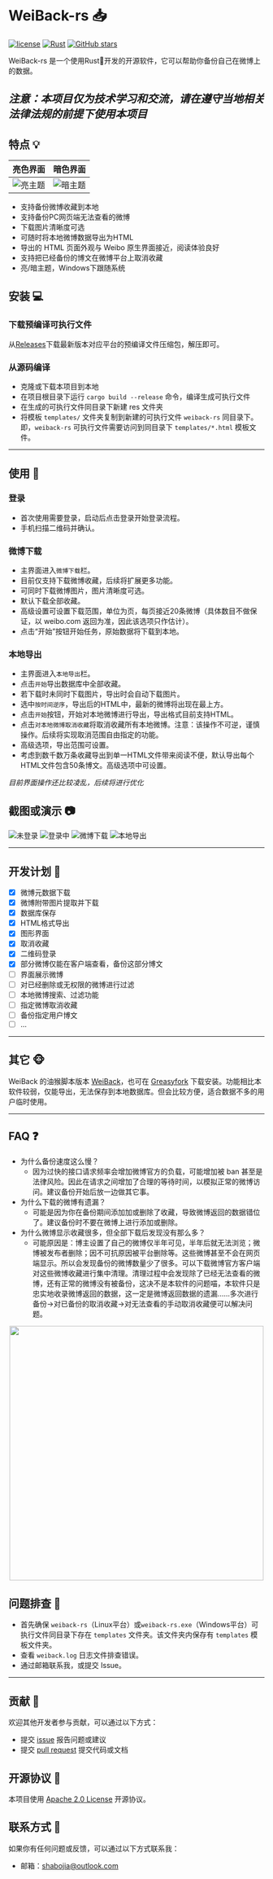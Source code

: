 # WeiBack-rs 📥

[![license](https://img.shields.io/github/license/Shapooo/weiback-rs)](https://github.com/Shapooo/weiback-rs/blob/master/LICENSE)
[![Rust](https://img.shields.io/badge/Made%20with-Rust-1f425f.svg)](https://www.rust-lang.org/)
[![GitHub stars](https://img.shields.io/github/stars/Shapooo/weiback-rs.svg?style=social&label=Star&maxAge=2592000)](https://github.com/Shapooo/weiback-rs)

WeiBack-rs 是一个使用Rust🦀开发的开源软件，它可以帮助你备份自己在微博上的数据。

*注意：本项目仅为技术学习和交流，请在遵守当地相关法律法规的前提下使用本项目*
------

## 特点 💡

|       亮色界面             |         暗色界面         |
:-------------------------:|:-------------------------:
|![亮主题](img/light_theme.png)|![暗主题](img/dark_theme.png)|

- 支持备份微博收藏到本地
- 支持备份PC网页端无法查看的微博
- 下载图片清晰度可选
- 可随时将本地微博数据导出为HTML
- 导出的 HTML 页面外观与 Weibo 原生界面接近，阅读体验良好
- 支持把已经备份的博文在微博平台上取消收藏
- 亮/暗主题，Windows下跟随系统

## 安装 💻
### 下载预编译可执行文件

从[Releases](https://github.com/Shapooo/WeiBack/releases)下载最新版本对应平台的预编译文件压缩包，解压即可。

### 从源码编译

- 克隆或下载本项目到本地
- 在项目根目录下运行 `cargo build --release` 命令，编译生成可执行文件
- 在生成的可执行文件同目录下新建 res 文件夹
- 将模板 `templates/` 文件夹复制到新建的可执行文件 `weiback-rs` 同目录下。即，`weiback-rs` 可执行文件需要访问到同目录下 `templates/*.html` 模板文件。

------

## 使用 📜
### 登录

- 首次使用需要登录，启动后点击登录开始登录流程。
- 手机扫描二维码并确认。

### 微博下载

- 主界面进入`微博下载`栏。
- 目前仅支持下载微博收藏，后续将扩展更多功能。
- 可同时下载微博图片，图片清晰度可选。
- 默认下载全部收藏。
- 高级设置可设置下载范围，单位为页，每页接近20条微博（具体数目不做保证，以 weibo.com 返回为准，因此该选项只作估计）。
- 点击“开始”按钮开始任务，原始数据将下载到本地。

### 本地导出

- 主界面进入`本地导出`栏。
- 点击`开始`导出数据库中全部收藏。
- 若下载时未同时下载图片，导出时会自动下载图片。
- 选中`按时间逆序`，导出后的HTML中，最新的微博将出现在最上方。
- 点击`开始`按钮，开始对本地微博进行导出，导出格式目前支持HTML。
- 点击`对本地微博取消收藏`将取消收藏所有本地微博。注意：该操作不可逆，谨慎操作。后续将实现取消范围自由指定的功能。
- 高级选项，导出范围可设置。
- 考虑到数千数万条收藏导出到单一HTML文件带来阅读不便，默认导出每个HTML文件包含50条博文。高级选项中可设置。

*目前界面操作还比较凌乱，后续将进行优化*

## 截图或演示 📷

![未登录](img/unlogged.png)
![登录中](img/logging.png)
![微博下载](img/download.png)
![本地导出](img/export.png)

------

## 开发计划 📅

- [x] 微博元数据下载
- [x] 微博附带图片提取并下载
- [x] 数据库保存
- [x] HTML格式导出
- [x] 图形界面
- [x] 取消收藏
- [x] 二维码登录
- [x] 部分微博仅能在客户端查看，备份这部分博文
- [ ] 界面展示微博
- [ ] 对已经删除或无权限的微博进行过滤
- [ ] 本地微博搜索、过滤功能
- [ ] 指定微博取消收藏
- [ ] 备份指定用户博文
- [ ] ...

------

## 其它 🐵

WeiBack 的油猴脚本版本 [WeiBack](https://github.com/Shapooo/WeiBack)，也可在 [Greasyfork](https://greasyfork.org/zh-CN/scripts/466100-weiback) 下载安装。功能相比本软件较弱，仅能导出，无法保存到本地数据库。但会比较方便，适合数据不多的用户临时使用。

------

## FAQ ❓

- 为什么备份速度这么慢？
    - 因为过快的接口请求频率会增加微博官方的负载，可能增加被 ban 甚至是法律风险。因此在请求之间增加了合理的等待时间，以模拟正常的微博访问。建议备份开始后放一边做其它事。
- 为什么下载的微博有遗漏？
    - 可能是因为你在备份期间添加加或删除了收藏，导致微博返回的数据错位了。建议备份时不要在微博上进行添加或删除。
- 为什么微博显示收藏很多，但全部下载后发现没有那么多？
    - 可能原因是：博主设置了自己的微博仅半年可见，半年后就无法浏览；微博被发布者删除；因不可抗原因被平台删除等。这些微博甚至不会在网页端显示。所以会发现备份的微博数量少了很多。可以下载微博官方客户端对这些微博收藏进行集中清理。清理过程中会发现除了已经无法查看的微博，还有正常的微博没有被备份，这决不是本软件的问题喵，本软件只是忠实地收录微博返回的数据，这一定是微博返回数据的遗漏......多次进行备份->对已备份的取消收藏->对无法查看的手动取消收藏便可以解决问题。

<div align=center><img src="img/invisible_posts.jpg" height=500></div>

## 问题排查 🐞

- 首先确保 `weiback-rs`（Linux平台）或`weiback-rs.exe`（Windows平台）可执行文件同目录下存在 `templates` 文件夹。该文件夹内保存有 `templates` 模板文件夹。
- 查看 `weiback.log` 日志文件排查错误。
- 通过邮箱联系我，或提交 Issue。

------

## 贡献 🤝

欢迎其他开发者参与贡献，可以通过以下方式：

- 提交 [issue](https://github.com/Shapooo/weiback-rs/issues) 报告问题或建议
- 提交 [pull request](https://github.com/Shapooo/weiback-rs/pulls) 提交代码或文档

## 开源协议 📝

本项目使用 [Apache 2.0 License](LICENSE) 开源协议。

## 联系方式 📧

如果你有任何问题或反馈，可以通过以下方式联系我：

- 邮箱：shabojia@outlook.com
